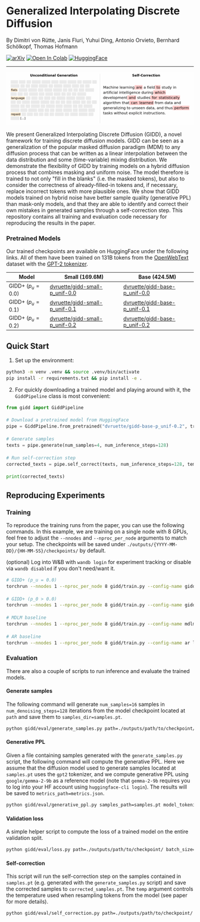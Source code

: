 # Generalized Interpolating Discrete Diffusion

By Dimitri von Rütte, Janis Fluri, Yuhui Ding, Antonio Orvieto, Bernhard Schölkopf, Thomas Hofmann

[![arXiv](https://img.shields.io/badge/arXiv-coming_soon-d22c2c.svg)](https://arxiv.org/abs/coming.soon)
[![Open In Colab](https://colab.research.google.com/assets/colab-badge.svg)](https://colab.research.google.com/drive/1Xv4RyZhXHkIpIZeMYahl_4kMthLxKdg_?usp=sharing)
[![HuggingFace](https://img.shields.io/badge/%F0%9F%A4%97%20HuggingFace-GIDD-f59a0c)](https://huggingface.co/collections/dvruette/generalized-interpolating-discrete-diffusion-67c6fc45663eafb85c6487af)

---

![animation](animation.gif)

We present Generalized Interpolating Discrete Diffusion (GIDD), a novel framework for training discrete diffusion models.
GIDD can be seen as a generalization of the popular masked diffusion paradigm (MDM) to any diffusion process that can be written as a linear interpolation between the data distribution and some (time-variable) mixing distribution.
We demonstrate the flexibility of GIDD by training models on a hybrid diffusion process that combines masking and uniform noise.
The model therefore is trained to not only "fill in the blanks" (i.e. the masked tokens), but also to consider the correctness of already-filled-in tokens and, if necessary, replace incorrect tokens with more plausible ones.
We show that GIDD models trained on hybrid noise have better sample quality (generative PPL) than mask-only models, and that they are able to identify and correct their own mistakes in generated samples through a self-correction step.
This repository contains all training and evaluation code necessary for reproducing the results in the paper.



### Pretrained Models
Our trained checkpoints are available on HuggingFace under the following links. All of them have been trained on 131B tokens from the [OpenWebText](https://huggingface.co/datasets/Skylion007/openwebtext) dataset with the [GPT-2 tokenizer](https://huggingface.co/openai-community/gpt2).

| Model | Small (169.6M) | Base (424.5M) |
|-------|-------|------|
| GIDD+ ($p_u = 0.0$) | [dvruette/gidd-small-p_unif-0.0](https://huggingface.co/dvruette/gidd-small-p_unif-0.0) | [dvruette/gidd-base-p_unif-0.0](https://huggingface.co/dvruette/gidd-base-p_unif-0.0) |
| GIDD+ ($p_u = 0.1$) | [dvruette/gidd-small-p_unif-0.1](https://huggingface.co/dvruette/gidd-small-p_unif-0.1) | [dvruette/gidd-base-p_unif-0.1](https://huggingface.co/dvruette/gidd-base-p_unif-0.1) |
| GIDD+ ($p_u = 0.2$) | [dvruette/gidd-small-p_unif-0.2](https://huggingface.co/dvruette/gidd-small-p_unif-0.2) | [dvruette/gidd-base-p_unif-0.2](https://huggingface.co/dvruette/gidd-base-p_unif-0.2) |


## Quick Start

1. Set up the environment:
```bash
python3 -m venv .venv && source .venv/bin/activate
pip install -r requirements.txt && pip install -e .
```

2. For quickly downloading a trained model and playing around with it, the `GiddPipeline` class is most convenient:

```python
from gidd import GiddPipeline

# Download a pretrained model from HuggingFace
pipe = GiddPipeline.from_pretrained("dvruette/gidd-base-p_unif-0.2", trust_remote_code=True)

# Generate samples
texts = pipe.generate(num_samples=4, num_inference_steps=128)

# Run self-correction step
corrected_texts = pipe.self_correct(texts, num_inference_steps=128, temp=0.1)

print(corrected_texts)
```


## Reproducing Experiments

### Training


To reproduce the training runs from the paper, you can use the following commands.
In this example, we are training on a single node with 8 GPUs, feel free to adjust the `--nnodes` and `--nproc_per_node` arguments to match your setup.
The checkpoints will be saved under `./outputs/{YYYY-MM-DD}/{HH-MM-SS}/checkpoints/` by default.

(optional) Log into W&B with `wandb login` for experiment tracking or disable via `wandb disabled` if you don't need/want it.

```bash
# GIDD+ (p_u = 0.0)
torchrun --nnodes 1 --nproc_per_node 8 gidd/train.py --config-name gidd logging.run_name="'small-gidd+-owt-pu=0.0'"

# GIDD+ (p_0 > 0.0)
torchrun --nnodes 1 --nproc_per_node 8 gidd/train.py --config-name gidd model.p_uniform=0.1 logging.run_name="'small-gidd+-owt-pu=0.1'"

# MDLM baseline
torchrun --nnodes 1 --nproc_per_node 8 gidd/train.py --config-name mdlm logging.run_name="'small-mdlm-owt'"

# AR baseline
torchrun --nnodes 1 --nproc_per_node 8 gidd/train.py --config-name ar logging.run_name="'small-ar-owt'"
```


### Evaluation

There are also a couple of scripts to run inference and evaluate the trained models.

#### Generate samples
The following command will generate `num_samples=16` samples in `num_denoising_steps=128` iterations from the model checkpoint located at `path` and save them to `samples_dir=samples.pt`.
```bash
python gidd/eval/generate_samples.py path=./outputs/path/to/checkpoint/ samples_dir=samples.pt num_samples=16 num_denoising_steps=128 batch_size=16
```

#### Generative PPL
Given a file containing samples generated with the `generate_samples.py` script, the following command will compute the generative PPL.
Here we assume that the diffusion model used to generate samples located at `samples.pt` uses the `gpt2` tokenizer, and we compute generative PPL using `google/gemma-2-9b` as a reference model (note that `gemma-2-9b` requires you to log into your HF account using `huggingface-cli login`).
The results will be saved to `metrics_path=metrics.json`.
```bash
python gidd/eval/generative_ppl.py samples_path=samples.pt model_tokenizer=gpt2 pretrained_model=google/gemma-2-9b batch_size=4 metrics_path=metrics.json
```

#### Validation loss
A simple helper script to compute the loss of a trained model on the entire validation split.
```bash
python gidd/eval/loss.py path=./outputs/path/to/checkpoint/ batch_size=32
```

#### Self-correction
This script will run the self-correction step on the samples contained in `samples.pt` (e.g. generated with the `generate_samples.py` script) and save the corrected samples to `corrected_samples.pt`.
The `temp` argument controls the temperature used when resampling tokens from the model (see paper for more details).
```bash
python gidd/eval/self_correction.py path=./outputs/path/to/checkpoint/ samples_path=samples.pt corrected_samples_path=corrected_samples.pt batch_size=16 num_denoising_steps=128 temp=0.1
```
